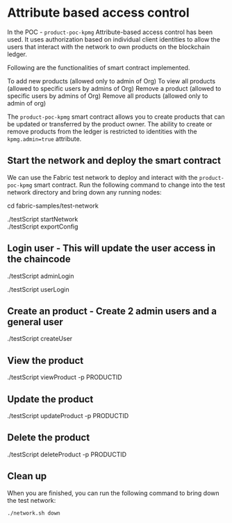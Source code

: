 # Attribute based access control

In the POC - `product-poc-kpmg` Attribute-based access control has been used. It uses authorization based on individual client identities to allow the users that interact with the network to own products on the blockchain ledger.


Following are the functionalities of smart contract implemented.

To add new products (allowed only to admin of Org)
To view all products (allowed to specific users by admins of Org)
Remove a product (allowed to specific users by admins of Org)
Remove all products (allowed only to admin of org)

The `product-poc-kpmg` smart contract allows you to create products that can be updated or transferred by the product owner. The ability to create or remove products from the ledger is restricted to identities with the `kpmg.admin=true` attribute. 

## Start the network and deploy the smart contract

We can use the Fabric test network to deploy and interact with the `product-poc-kpmg` smart contract. Run the following command to change into the test network directory and bring down any running nodes:

cd fabric-samples/test-network

./testScript startNetwork   
./testScript exportConfig

## Login user - This will update the user access in the chaincode

./testScript adminLogin

./testScript userLogin

## Create an product - Create 2 admin users and a general user

./testScript createUser 

## View the product

./testScript viewProduct -p PRODUCTID

## Update the product

./testScript updateProduct -p PRODUCTID

## Delete the product

./testScript deleteProduct -p PRODUCTID

## Clean up

When you are finished, you can run the following command to bring down the test network:
```
./network.sh down
```
